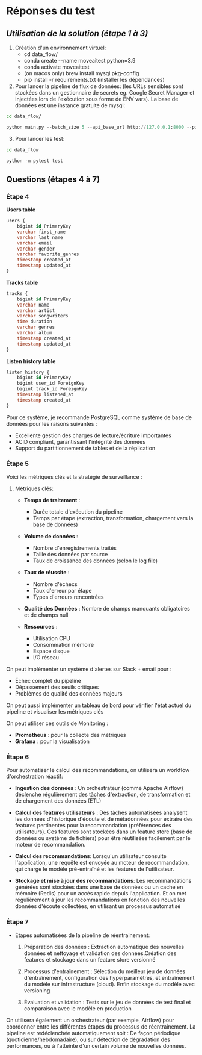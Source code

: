 # Réponses du test

## _Utilisation de la solution (étape 1 à 3)_

1. Création d'un environnement virtuel:
    - cd data_flow/
    - conda create --name moveaitest python=3.9
    - conda activate moveaitest
    - (on macos only) brew install mysql pkg-config
    - pip install -r requirements.txt (installer les dépendances)
2. Pour lancer la pipeline de flux de données: (les URLs sensibles sont stockées dans un gestionnaire de secrets eg. Google Secret Manager et injectées lors de l'exécution sous forme de ENV vars). La base de données est une instance gratuite de mysql:
```bash
cd data_flow/
```
``` python
python main.py --batch_size 5 --api_base_url http://127.0.0.1:8000 --pipeline_runtime 00:00 --timezone EST --database_url 'mysql+pymysql://avnadmin:AVNS_gKvSFEto1ZIBhma42zG@mysql-1d845ed5-youness-7db7.f.aivencloud.com:13542/defaultdb'
```

3. Pour lancer les test:
```bash
cd data_flow
```
```python
python -m pytest test
```

## Questions (étapes 4 à 7)

### Étape 4

**Users table**
```sql
users {
    bigint id PrimaryKey
    varchar first_name
    varchar last_name
    varchar email
    varchar gender
    varchar favorite_genres
    timestamp created_at
    timestamp updated_at
}
```

**Tracks table**
```sql
tracks {
    bigint id PrimaryKey
    varchar name
    varchar artist
    varchar songwriters
    time duration
    varchar genres
    varchar album
    timestamp created_at
    timestamp updated_at
}
```

**Listen history table**
```sql
listen_history {
    bigint id PrimaryKey
    bigint user_id ForeignKey
    bigint track_id ForeignKey
    timestamp listened_at
    timestamp created_at
}
```

Pour ce système, je recommande PostgreSQL comme système de base de données pour les raisons suivantes :
- Excellente gestion des charges de lecture/écriture importantes
- ACID compliant, garantissant l'intégrité des données
- Support du partitionnement de tables et de la réplication

### Étape 5

Voici les métriques clés et la stratégie de surveillance :

1. Métriques clés:
   - **Temps de traitement** :
     - Durée totale d'exécution du pipeline
     - Temps par étape (extraction, transformation, chargement vers la base de données)

   - **Volume de données** :
     - Nombre d'enregistrements traités
     - Taille des données par source
     - Taux de croissance des données (selon le log file)

   - **Taux de réussite** :
     - Nombre d'échecs
     - Taux d'erreur par étape
     - Types d'erreurs rencontrées
    
    - **Qualité des Données** : Nombre de champs manquants obligatoires et de champs null

    - **Ressources** :
        - Utilisation CPU
        - Consommation mémoire
        - Espace disque
        - I/O réseau

On peut implémenter un système d'alertes sur Slack + email pour :

- Échec complet du pipeline
- Dépassement des seuils critiques
- Problèmes de qualité des données majeurs

On peut aussi implémenter un tableau de bord pour vérifier l'état actuel du pipeline et visualiser les métriques clés

On peut utiliser ces outils de Monitoring :
   - **Prometheus** : pour la collecte des métriques
   - **Grafana** : pour la visualisation

### Étape 6
Pour automatiser le calcul des recommandations, on utilisera un workflow d'orchestration réactif:


- **Ingestion des données** : Un orchestrateur (comme Apache Airflow) déclenche régulièrement des tâches d'extraction, de transformation et de chargement des données (ETL)

- **Calcul des features utilisateurs** : Des tâches automatisées analysent les données d'historique d'écoute et de métadonnées pour extraire des features pertinentes pour la recommandation (préférences des utilisateurs). Ces features sont stockées dans un feature store (base de données ou système de fichiers) pour être réutilisées facilement par le moteur de recommandation.

- **Calcul des recommandations**: Lorsqu'un utilisateur consulte l'application, une requête est envoyée au moteur de recommandation, qui charge le modèle pré-entraîné et les features de l'utilisateur.

- **Stockage et mise à jour des recommandations**: Les recommandations générées sont stockées dans une base de données ou un cache en mémoire (Redis) pour un accès rapide depuis l'application. Et on met régulièrement à jour les recommandations en fonction des nouvelles données d'écoute collectées, en utilisant un processus automatisé 

### Étape 7

- Étapes automatisées de la pipeline de réentrainement:
    1. Préparation des données : Extraction automatique des nouvelles données et nettoyage et validation des données.Création des features et stockage dans un feature store versionné

    2. Processus d'entraînement : Sélection du meilleur jeu de données d'entraînement, configuration des hyperparamètres, et entraînement du modèle sur infrastructure (cloud). Enfin stockage du modèle avec versioning

    3. Évaluation et validation : Tests sur le jeu de données de test final et comparaison avec le modèle en production

On utilisera également  un orchestrateur (par exemple, Airflow) pour coordonner entre les différentes étapes du processus de réentrainement. La pipeline est redéclenchée automatiquement soit : De façon périodique (quotidienne/hebdomadaire), ou sur détection de dégradation des performances, ou à l'atteinte d'un certain volume de nouvelles données.

